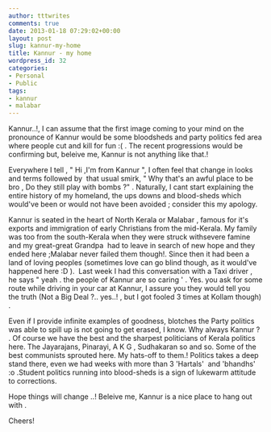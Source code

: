 ```yaml
---
author: tttwrites
comments: true
date: 2013-01-18 07:29:02+00:00
layout: post
slug: kannur-my-home
title: Kannur - my home
wordpress_id: 32
categories:
- Personal
- Public
tags:
- kannur
- malabar
---
```


Kannur..!, I can assume that the first image coming to your mind on the pronounce of Kannur would be some bloodsheds and party politics fed area where people cut and kill for fun :( . The recent progressions would be confirming but, beleive me, Kannur is not anything like that.!

Everywhere I tell , " Hi ,I'm from Kannur ", I often feel that change in looks and terms followed by  that usual smirk, " Why that's an awful place to be bro , Do they still play with bombs ?" . Naturally, I cant start explaining the entire history of my homeland, the ups downs and blood-sheds which would've been or would not have been avoided ; consider this my apology.

Kannur is seated in the heart of North Kerala or Malabar , famous for it's exports and immigration of early Christians from the mid-Kerala. My family was too from the south-Kerala when they were struck withsevere famine and my great-great Grandpa  had to leave in search of new hope and they ended here ;Malabar never failed them though!. Since then it had been a land of loving peoples (sometimes love can go blind though, as it would've happened here :D ).  Last week I had this conversation with a Taxi driver , he says " yeah . the people of Kannur are so caring ' . Yes. you ask for some route while driving in your car at Kannur, I assure you they would tell you the truth (Not a Big Deal ?.. yes..! , but I got fooled 3 times at Kollam though) .

Even if I provide infinite examples of goodness, blotches the Party politics was able to spill up is not going to get erased, I know. Why always Kannur ? . Of course we have the best and the sharpest politicians of Kerala politics here. The Jayarajans, Pinarayi, A K G , Sudhakaran so and so. Some of the best communists sprouted here. My hats-off to them.! Politics takes a deep stand there, even we had weeks with more than 3 'Hartals'  and 'bhandhs' :o .Student politics running into blood-sheds is a sign of lukewarm attitude to corrections.

Hope things will change ..! Beleive me, Kannur is a nice place to hang out with .

Cheers!
